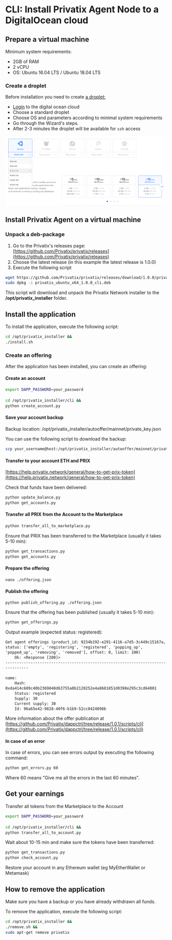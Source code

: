# CLI: Install Privatix Agent Node to a DigitalOcean cloud

## Prepare a virtual machine <a id="InstallPrivatixAgentnode(viaCLi)toDigitalOceancloud-Prepareavirtualmachine"></a>

Minimum system requirements:

* 2GB of RAM
* 2 vCPU
* OS: Ubuntu 16.04 LTS / Ubuntu 18.04 LTS

### Create a droplet <a id="InstallPrivatixAgentnode(viaCLi)toDigitalOceancloud-Createadroplet"></a>

Before installation you need to create [a droplet:](https://www.digitalocean.com/products/droplets/)

* [Login](https://cloud.digitalocean.com/login) to the digital ocean cloud  
* Choose a standard droplet
* Choose OS and parameters according to minimal system requirements
* Go through the Wizard's steps.
* After 2-3 minutes the droplet will be available for `ssh` access

![Choosing a stadard droplet](../../.gitbook/assets/choosing_image-1.png)

## **Install Privatix Agent on a virtual machine**

### Unpack a deb-package

1. Go to the Privatix's releases page: [https://github.com/Privatix/privatix/releases](https://github.com/Privatix/privatix/releases)
2. Choose the latest release \(in this example the latest release is 1.0.0\)
3. Execute the following script

```bash
wget https://github.com/Privatix/privatix/releases/download/1.0.0/privatix_ubuntu_x64_1.0.0_cli.deb &&
sudo dpkg -i privatix_ubuntu_x64_1.0.0_cli.deb
```

This script will download and unpack the Privatix Network installer to the **/opt/privatix\_installer** folder.

## Install the application

To install the application, execute the following script:

```bash
cd /opt/privatix_installer &&
./install.sh
```

### Create an offering

After the application has been installed, you can create an offering:

#### Create an account

```bash
export DAPP_PASSWORD=your_password

cd /opt/privatix_installer/cli &&
python create_account.py
```

#### Save your account backup

Backup location: /opt/privatix\_installer/autooffer/mainnet/private\_key.json

You can use the following script to download the backup:

```bash
scp your_username@host:/opt/privatix_installer/autooffer/mainnet/private_key.json ~
```

#### Transfer to your account ETH and PRIX

[https://help.privatix.network/general/how-to-get-prix-token](https://help.privatix.network/general/how-to-get-prix-token)

Check that funds have been delivered:

```bash
python update_balance.py
python get_accounts.py
```

#### Transfer all PRIX from the Account to the Marketplace

```bash
python transfer_all_to_marketplace.py
```

Ensure that PRIX has been transferred to the Marketplace \(usually it takes 5-10 min\):

```bash
python get_transactions.py
python get_accounts.py
```

#### Prepare the offering

```text
nano ./offering.json
```

#### Publish the offering

```text
python publish_offering.py ./offering.json
```

Ensure that the offering has been published \(usually it takes 5-10 min\):

```bash
python get_offerings.py
```

Output example \(expected status: registered\):

```text
Get agent offerings (product_id: 9234b192-e291-4116-a7d5-3c449c15167a, status: ['empty', 'registering', 'registered', 'popping_up', 'popped_up', 'removing', 'removed'], offset: 0, limit: 100)
    Ok: <Response [200]>
--------------------------------------------------------------------------------

name:
    Hash: 0xda414c689c40b2369840d63755a0b2120252e4a8681851d0398e295c3cd64001
    Status: registered
    Supply: 30
    Current supply: 30
    Id: 96a65e42-9828-40f6-b1b9-52cc0424896b
```

More information about the offer publication at [https://github.com/Privatix/dappctrl/tree/release/1.0.1/scripts/cli](https://github.com/Privatix/dappctrl/tree/release/1.0.1/scripts/cli)

#### In case of an error

In case of errors, you can see errors output by executing the following command:

```bash
python get_errors.py 60
```

Where 60 means "Give me all the errors in the last 60 minutes".

## Get your earnings

Transfer all tokens from the Marketplace to the Account

```bash
export DAPP_PASSWORD=your_password

cd /opt/privatix_installer/cli &&
python transfer_all_to_account.py
```

Wait about 10-15 min and make sure the tokens have been transferred:

```bash
python get_transactions.py
python check_account.py
```

Restore your account in any Ethereum wallet \(eg MyEtherWallet or Metamask\)

## How to remove the application

Make sure you have a backup or you have already withdrawn all funds.

To remove the application, execute the following script:

```bash
cd /opt/privatix_installer &&
./remove.sh &&
sudo apt-get remove privatix
```

